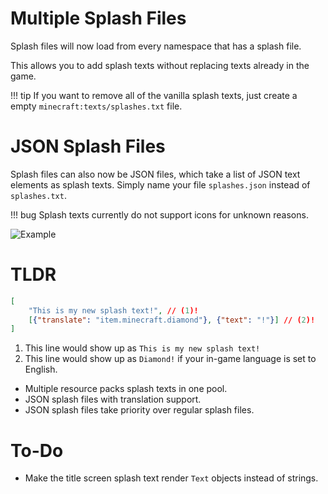 # Multiple Splash Files

Splash files will now load from every namespace that has a splash file.

This allows you to add splash texts without replacing texts already in the game.

!!! tip
    If you want to remove all of the vanilla splash texts, just create a empty `minecraft:texts/splashes.txt` file.

# JSON Splash Files

Splash files can also now be JSON files, which take a list of JSON text elements as splash texts. Simply name your file `splashes.json` instead of `splashes.txt`.

!!! bug
    Splash texts currently do not support icons for unknown reasons.


![Example](https://media.discordapp.net/attachments/1053402759031963748/1122460209072312381/image.png)

# TLDR

```json title="texts/splashes.json"
[
    "This is my new splash text!", // (1)!
    [{"translate": "item.minecraft.diamond"}, {"text": "!"}] // (2)!
]
```

1. This line would show up as `This is my new splash text!`
2. This line would show up as `Diamond!` if your in-game language is set to English.

<!---->


- Multiple resource packs splash texts in one pool.
- JSON splash files with translation support.
- JSON splash files take priority over regular splash files.

# To-Do

- Make the title screen splash text render `Text` objects instead of strings.